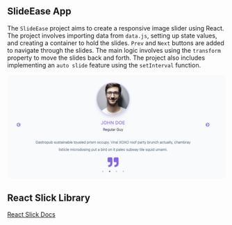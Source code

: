 ## SlideEase App

The `SlideEase` project aims to create a responsive image slider using React. The project involves importing data from `data.js`, setting up state values, and creating a container to hold the slides. `Prev` and `Next` buttons are added to navigate through the slides. The main logic involves using the `transform` property to move the slides back and forth. The project also includes implementing an `auto slide` feature using the `setInterval` function.

<img src="./public/slide-ease.png"/>

## React Slick Library

[React Slick Docs](https://react-slick.neostack.com/)
